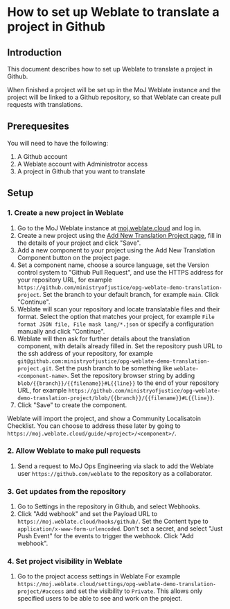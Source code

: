 # How to set up Weblate to translate a project in Github

## Introduction

This document describes how to set up Weblate to translate a project in Github.

When finished a project will be set up in the MoJ Weblate instance and the project will be linked to a Github repository, so that Weblate can create pull requests with translations.

## Prerequesites

You will need to have the following:

1. A Github account
2. A Weblate account with Administrotor access
3. A project in Github that you want to translate

## Setup

### 1. Create a new project in Weblate

1. Go to the MoJ Weblate instance at [moj.weblate.cloud](https://moj.weblate.cloud) and log in.
2. Create a new project using the [Add New Translation Project page](https://moj.weblate.cloud/create/project/), fill in the details of your project and click "Save".
3. Add a new component to your project using the Add New Translation Component button on the project page.
4. Set a component name, choose a source language, set the Version control system to "Github Pull Request", and use the HTTPS address for your repository URL, for example `https://github.com/ministryofjustice/opg-weblate-demo-translation-project`. Set the branch to your default branch, for example `main`. Click "Continue".
5. Weblate will scan your repository and locate translatable files and their format. Select the option that matches your project, for example `File format JSON file, File mask lang/*.json` or specify a configuration manually and click "Continue".
6. Weblate will then ask for further details about the translation component, with details already filled in. Set the repository push URL to the ssh address of your repository, for example `git@github.com:ministryofjustice/opg-weblate-demo-translation-project.git`. Set the push branch to be something like `weblate-<component-name>`. Set the repository browser string by adding `blob/{{branch}}/{{filename}}#L{{line}}` to the end of your repository URL, for example `https://github.com/ministryofjustice/opg-weblate-demo-translation-project/blob/{{branch}}/{{filename}}#L{{line}}`.
7. Click "Save" to create the component.

Weblate will import the project, and show a Community Localisatoin Checklist. You can choose to address these later by going to `https://moj.weblate.cloud/guide/<project>/<component>/`.

### 2. Allow Weblate to make pull requests

1. Send a request to MoJ Ops Engineering via slack to add the Weblate user `https://github.com/weblate` to the repository as a collaborator.

### 3. Get updates from the repository

1. Go to Settings in the repository in Github, and select Webhooks.
2. Click "Add webhook" and set the Payload URL to `https://moj.weblate.cloud/hooks/github/`. Set the Content type to `application/x-www-form-urlencoded`. Don't set a secret, and select "Just Push Event" for the events to trigger the webhook. Click "Add webhook".

### 4. Set project visibility in Weblate

1. Go to the project access settings in Weblate For example `https://moj.weblate.cloud/settings/opg-weblate-demo-translation-project/#access` and set the visibility to `Private`. This allows only specified users to be able to see and work on the project.
